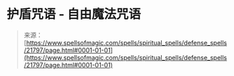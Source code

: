 <!--yml

类别：未分类

日期：2024-06-12 19:05:37

-->

# 护盾咒语 - 自由魔法咒语

> 来源：[https://www.spellsofmagic.com/spells/spiritual_spells/defense_spells/21797/page.html#0001-01-01](https://www.spellsofmagic.com/spells/spiritual_spells/defense_spells/21797/page.html#0001-01-01)
